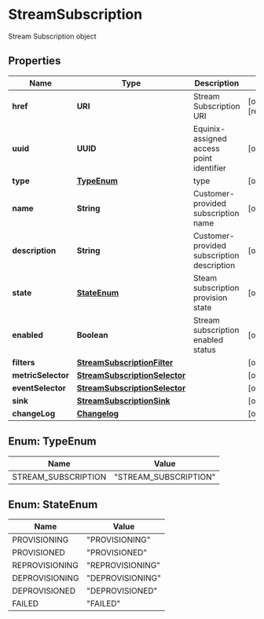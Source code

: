 

# StreamSubscription

Stream Subscription object

## Properties

| Name | Type | Description | Notes |
|------------ | ------------- | ------------- | -------------|
|**href** | **URI** | Stream Subscription URI |  [optional] [readonly] |
|**uuid** | **UUID** | Equinix-assigned access point identifier |  [optional] |
|**type** | [**TypeEnum**](#TypeEnum) | type |  [optional] |
|**name** | **String** | Customer-provided subscription name |  [optional] |
|**description** | **String** | Customer-provided subscription description |  [optional] |
|**state** | [**StateEnum**](#StateEnum) | Steam subscription provision state |  [optional] |
|**enabled** | **Boolean** | Stream subscription enabled status |  [optional] |
|**filters** | [**StreamSubscriptionFilter**](StreamSubscriptionFilter.md) |  |  [optional] |
|**metricSelector** | [**StreamSubscriptionSelector**](StreamSubscriptionSelector.md) |  |  [optional] |
|**eventSelector** | [**StreamSubscriptionSelector**](StreamSubscriptionSelector.md) |  |  [optional] |
|**sink** | [**StreamSubscriptionSink**](StreamSubscriptionSink.md) |  |  [optional] |
|**changeLog** | [**Changelog**](Changelog.md) |  |  [optional] |



## Enum: TypeEnum

| Name | Value |
|---- | -----|
| STREAM_SUBSCRIPTION | &quot;STREAM_SUBSCRIPTION&quot; |



## Enum: StateEnum

| Name | Value |
|---- | -----|
| PROVISIONING | &quot;PROVISIONING&quot; |
| PROVISIONED | &quot;PROVISIONED&quot; |
| REPROVISIONING | &quot;REPROVISIONING&quot; |
| DEPROVISIONING | &quot;DEPROVISIONING&quot; |
| DEPROVISIONED | &quot;DEPROVISIONED&quot; |
| FAILED | &quot;FAILED&quot; |




